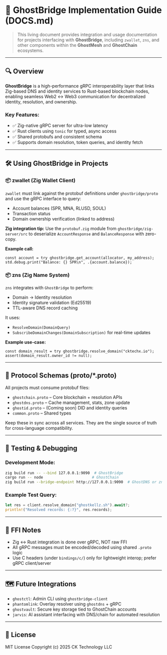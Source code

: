 # 📄 GhostBridge Implementation Guide (DOCS.md)

> This living document provides integration and usage documentation for projects interfacing with **GhostBridge**, including `zwallet`, `zns`, and other components within the **GhostMesh** and **GhostChain** ecosystems.

---

## 🔍 Overview

**GhostBridge** is a high-performance gRPC interoperability layer that links Zig-based DNS and identity services to Rust-based blockchain nodes, enabling seamless Web2 ↔ Web3 communication for decentralized identity, resolution, and ownership.

### Key Features:

* ✅ Zig-native gRPC server for ultra-low latency
* ✅ Rust clients using `tonic` for typed, async access
* ✅ Shared protobufs and consistent schema
* ✅ Supports domain resolution, token queries, and identity fetch

---

## 🛠️ Using GhostBridge in Projects

### 📦 zwallet (Zig Wallet Client)

`zwallet` must link against the protobuf definitions under `ghostbridge/proto` and use the gRPC interface to query:

* Account balances (SPR, MNA, RLUSD, SOUL)
* Transaction status
* Domain ownership verification (linked to address)

**Zig integration tip:** Use the `protobuf.zig` module from `ghostbridge/zig-server/src` to deserialize `AccountResponse` and `BalanceResponse` with zero-copy.

**Example call:**

```zig
const account = try ghostbridge.get_account(allocator, my_address);
std.debug.print("Balance: {} SPR\n", .{account.balance});
```

### 📦 zns (Zig Name System)

`zns` integrates with `GhostBridge` to perform:

* Domain → Identity resolution
* Identity signature validation (Ed25519)
* TTL-aware DNS record caching

It uses:

* `ResolveDomain(DomainQuery)`
* `SubscribeDomainChanges(DomainSubscription)` for real-time updates

**Example use-case:**

```zig
const domain_result = try ghostbridge.resolve_domain("cktechx.io");
assert(domain_result.owner_id != null);
```

---

## 📡 Protocol Schemas (proto/\*.proto)

All projects must consume protobuf files:

* `ghostchain.proto` – Core blockchain + resolution APIs
* `ghostdns.proto` – Cache management, stats, zone update
* `ghostid.proto` – (Coming soon) DID and identity queries
* `common.proto` – Shared types

Keep these in sync across all services. They are the single source of truth for cross-language compatibility.

---

## 🧪 Testing & Debugging

### Development Mode:

```bash
zig build run -- --bind 127.0.0.1:9090  # GhostBridge
cargo run -- node                      # GhostChain
zig build run --bridge-endpoint http://127.0.0.1:9090  # GhostDNS or zns
```

### Example Test Query:

```rust
let res = client.resolve_domain("ghostkellz.sh").await?;
println!("Resolved records: {:?}", res.records);
```

---

## 🤝 FFI Notes

* Zig ↔ Rust integration is done over gRPC, NOT raw FFI
* All gRPC messages must be encoded/decoded using shared `.proto` logic
* Use C headers (under `bindings/c/`) only for lightweight interop; prefer gRPC client/server

---

## 🗺️ Future Integrations

* `ghostctl`: Admin CLI using `ghostbridge-client`
* `phantomlink`: Overlay resolver using `ghostdns` + gRPC
* `ghostvault`: Secure key storage tied to GhostChain accounts
* `jarvis`: AI assistant interfacing with DNS/chain for automated resolution

---

## 🧾 License

MIT License
Copyright (c) 2025 CK Technology LLC

